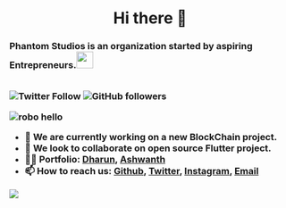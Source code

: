 <h1 align="center">Hi there 👋</h1>
<h3>Phantom Studios is an organization started by aspiring Entrepreneurs.<img src="https://media.giphy.com/media/WUlplcMpOCEmTGBtBW/giphy.gif" width="30"/</h3> <br><br>

![Twitter Follow](https://img.shields.io/twitter/follow/PhantomStudioad?label=PhantomStudioad&logo=twitter&style=for-the-badge)
![GitHub followers](https://img.shields.io/github/followers/Phantom-Studiosad?label=Phantom-Studiosad&logo=GitHub&style=for-the-badge)<br>

![robo hello](https://user-images.githubusercontent.com/51138087/93663951-39922d00-fa20-11ea-952b-48da7a6e5381.gif)
- 🔭 We are currently working on a new BlockChain project. 
- 👯 We look to collaborate on open source Flutter project. 
- :man_technologist: Portfolio: [Dharun](https://dharun-narayanan.github.io/me/), [Ashwanth](https://ashwanth-07.github.io/me/)
- 📫 How to reach us: [Github](https://github.com/Phantom-Studiosad/Phantom-Studiosad), [Twitter](https://twitter.com/PhantomStudioad), [Instagram](https://www.instagram.com/phantom_studio_s/?hl=en), [Email](mailto:phantomstudiosad@gmail.com)

![](https://komarev.com/ghpvc/?username=Phantom-Studiosad&color=brightgreen&style=flat&label=PROFILE+VIEWS)
